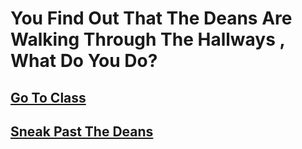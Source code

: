 # You Find Out That The Deans Are Walking Through The Hallways , What Do You Do?

## [Go To Class](class.md)
## [Sneak Past The Deans](deans.md)